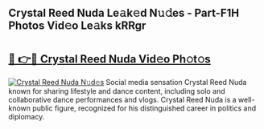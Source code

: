 ## Crystal Reed Nuda Le𝚊k𝚎d N𝚞𝚍es - Part-F1H Photos Vid𝚎o Le𝚊ks kRRgr

# <h2><a href="http://fbfo1i.evod.top/?m=Crystal+Reed+Nuda">🔗 👉🔴 Crystal Reed Nuda Vid𝚎o Ph𝚘t𝚘s</a></h2>

[![Crystal Reed Nuda N𝚞d𝚎s](https://i.imgur.com/8V9OHl7.gif)](http://fbfo1i.evod.top/?m=Crystal+Reed+Nuda)
Social media sensation Crystal Reed Nuda known for sharing lifestyle and dance content, including solo and collaborative dance performances and vlogs. Crystal Reed Nuda is a well-known public figure, recognized for his distinguished career in politics and diplomacy. 
